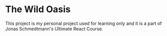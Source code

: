 # The Wild Oasis

This project is my personal project used for learning only and it is a part of Jonas Schmedtmann's Ultimate React Course.
